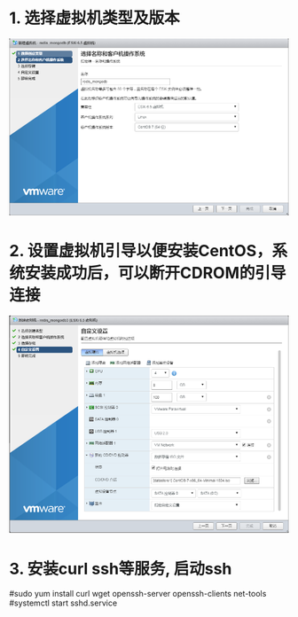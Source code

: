 # 1. 选择虚拟机类型及版本
![image](https://github.com/greatsharp/VMWare-ESXi-Cent-OS-/blob/master/images/%E5%88%9B%E5%BB%BA%E8%99%9A%E6%8B%9F%E6%9C%BA.png)

# 2. 设置虚拟机引导以便安装CentOS，系统安装成功后，可以断开CDROM的引导连接
![image](https://github.com/greatsharp/VMWare-ESXi-Cent-OS-/blob/master/images/%E8%99%9A%E6%8B%9F%E6%9C%BA%E8%AE%BE%E7%BD%AE.png)

# 3. 安装curl ssh等服务, 启动ssh  
#sudo yum install curl wget openssh-server openssh-clients net-tools  
#systemctl start sshd.service

